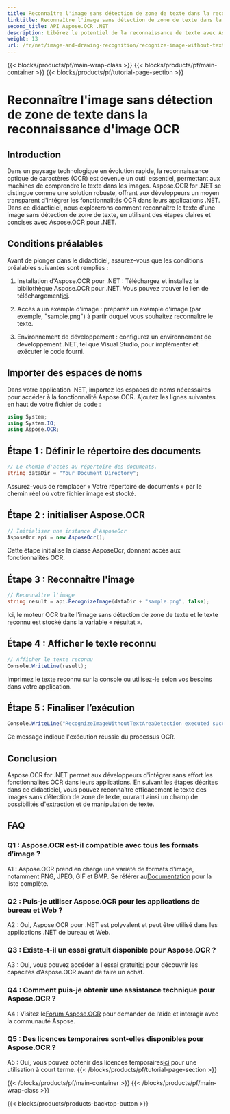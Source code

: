 ```yaml
---
title: Reconnaître l'image sans détection de zone de texte dans la reconnaissance d'image OCR
linktitle: Reconnaître l'image sans détection de zone de texte dans la reconnaissance d'image OCR
second_title: API Aspose.OCR .NET
description: Libérez le potentiel de la reconnaissance de texte avec Aspose.OCR pour .NET. Reconnaissez le texte des images sans effort.
weight: 13
url: /fr/net/image-and-drawing-recognition/recognize-image-without-text-area-detection/
---
```


{{< blocks/products/pf/main-wrap-class >}}
{{< blocks/products/pf/main-container >}}
{{< blocks/products/pf/tutorial-page-section >}}

# Reconnaître l'image sans détection de zone de texte dans la reconnaissance d'image OCR

## Introduction

Dans un paysage technologique en évolution rapide, la reconnaissance optique de caractères (OCR) est devenue un outil essentiel, permettant aux machines de comprendre le texte dans les images. Aspose.OCR for .NET se distingue comme une solution robuste, offrant aux développeurs un moyen transparent d'intégrer les fonctionnalités OCR dans leurs applications .NET. Dans ce didacticiel, nous explorerons comment reconnaître le texte d'une image sans détection de zone de texte, en utilisant des étapes claires et concises avec Aspose.OCR pour .NET.

## Conditions préalables

Avant de plonger dans le didacticiel, assurez-vous que les conditions préalables suivantes sont remplies :

1.  Installation d'Aspose.OCR pour .NET : Téléchargez et installez la bibliothèque Aspose.OCR pour .NET. Vous pouvez trouver le lien de téléchargement[ici](https://releases.aspose.com/ocr/net/).

2. Accès à un exemple d'image : préparez un exemple d'image (par exemple, "sample.png") à partir duquel vous souhaitez reconnaître le texte.

3. Environnement de développement : configurez un environnement de développement .NET, tel que Visual Studio, pour implémenter et exécuter le code fourni.

## Importer des espaces de noms

Dans votre application .NET, importez les espaces de noms nécessaires pour accéder à la fonctionnalité Aspose.OCR. Ajoutez les lignes suivantes en haut de votre fichier de code :

```csharp
using System;
using System.IO;
using Aspose.OCR;
```

## Étape 1 : Définir le répertoire des documents

```csharp
// Le chemin d'accès au répertoire des documents.
string dataDir = "Your Document Directory";
```

Assurez-vous de remplacer « Votre répertoire de documents » par le chemin réel où votre fichier image est stocké.

## Étape 2 : initialiser Aspose.OCR

```csharp
// Initialiser une instance d'AsposeOcr
AsposeOcr api = new AsposeOcr();
```

Cette étape initialise la classe AsposeOcr, donnant accès aux fonctionnalités OCR.

## Étape 3 : Reconnaître l'image

```csharp
// Reconnaître l'image
string result = api.RecognizeImage(dataDir + "sample.png", false);
```

Ici, le moteur OCR traite l'image sans détection de zone de texte et le texte reconnu est stocké dans la variable « résultat ».

## Étape 4 : Afficher le texte reconnu

```csharp
// Afficher le texte reconnu
Console.WriteLine(result);
```

Imprimez le texte reconnu sur la console ou utilisez-le selon vos besoins dans votre application.

## Étape 5 : Finaliser l’exécution

```csharp
Console.WriteLine("RecognizeImageWithoutTextAreaDetection executed successfully");
```

Ce message indique l'exécution réussie du processus OCR.

## Conclusion

Aspose.OCR for .NET permet aux développeurs d'intégrer sans effort les fonctionnalités OCR dans leurs applications. En suivant les étapes décrites dans ce didacticiel, vous pouvez reconnaître efficacement le texte des images sans détection de zone de texte, ouvrant ainsi un champ de possibilités d'extraction et de manipulation de texte.

## FAQ

### Q1 : Aspose.OCR est-il compatible avec tous les formats d’image ?

 A1 : Aspose.OCR prend en charge une variété de formats d'image, notamment PNG, JPEG, GIF et BMP. Se référer au[Documentation](https://reference.aspose.com/ocr/net/) pour la liste complète.

### Q2 : Puis-je utiliser Aspose.OCR pour les applications de bureau et Web ?

A2 : Oui, Aspose.OCR pour .NET est polyvalent et peut être utilisé dans les applications .NET de bureau et Web.

### Q3 : Existe-t-il un essai gratuit disponible pour Aspose.OCR ?

 A3 : Oui, vous pouvez accéder à l'essai gratuit[ici](https://releases.aspose.com/) pour découvrir les capacités d’Aspose.OCR avant de faire un achat.

### Q4 : Comment puis-je obtenir une assistance technique pour Aspose.OCR ?

 A4 : Visitez le[Forum Aspose.OCR](https://forum.aspose.com/c/ocr/16) pour demander de l’aide et interagir avec la communauté Aspose.

### Q5 : Des licences temporaires sont-elles disponibles pour Aspose.OCR ?

 A5 : Oui, vous pouvez obtenir des licences temporaires[ici](https://purchase.aspose.com/temporary-license/) pour une utilisation à court terme.
{{< /blocks/products/pf/tutorial-page-section >}}

{{< /blocks/products/pf/main-container >}}
{{< /blocks/products/pf/main-wrap-class >}}

{{< blocks/products/products-backtop-button >}}
